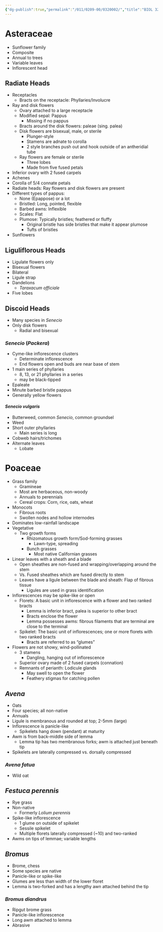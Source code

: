 ```yaml
---
{"dg-publish":true,"permalink":"/011/0209-00/0320002/","title":"BIOL 320 — Lecture (Unit 2)","tags":["BIOL320"],"created":"2025-03-14T09:39:46.903-07:00","updated":"2025-04-17T21:39:11.395-07:00"}
---
```


# Asteraceae
- Sunflower family
- Composite
- Annual to trees
- Variable leaves
- Inflorescent head
## Radiate Heads
- Receptacles
	- Bracts on the receptacle: Phyllaries/Involucre
- Ray and disk flowers
	- Ovary attached to a large receptacle
	- Modified sepal: Pappus
		- Missing if no pappus
	- Bracts around the disk flowers: paleae (sing. palea)
	- Disk flowers are bisexual, male, or sterile
		- Plunger-style
		- Stamens are adnate to corolla
		- 2 style branches push out and hook outside of an antheridial tube
	- Ray flowers are female or sterile
		- Three lobes
		- Made from five fused petals
- Inferior ovary with 2 fused carpels
- Achenes
- Corolla of 5/4 connate petals
- Radiate heads: Ray flowers and disk flowers are present
- Different types of pappus:
	- None (Epappose) or a lot
	- Bristled: Long, pointed, flexible
	- Barbed awns: Inflexible
	- Scales: Flat
	- Plumose: Typically bristles; feathered or fluffy
		- Original bristle has side bristles that make it appear plumose
		- Tufts of bristles
- Sunflowers
## Liguliflorous Heads
- Ligulate flowers only
- Bisexual flowers
- Bilateral
- Ligule strap
- Dandelions
	- *Taraxacum officiale*
- Five lobes
## Discoid Heads
- Many species in *Senecio*
- Only disk flowers
	- Radial and bisexual
### *Senecio* (*Packera*)
- Cyme-like inflorescence clusters
	- Determinate inflorescence
	- End flowers open and buds are near base of stem
- 1 main series of phyllaries
	- 8, 13, or 21 phyllaries in a series
	- may be black-tipped
- Epaleate
- Minute barbed bristle pappus
- Generally yellow flowers
#### *Senecio vulgaris*
- Butterweed, common *Senecio*, common groundsel
- Weed
- Short outer phyllaries
	- Main series is long
- Cobweb hairs/trichomes
- Alternate leaves
	- Lobate
# Poaceae
- Grass family
	- Gramineae
	- Most are herbaceous, non-woody
	- Annuals to perennials
	- Cereal crops: Corn, rice, oats, wheat
- Monocots
	- Fibrous roots
	- Swollen nodes and hollow internodes
- Dominates low-rainfall landscape
- Vegetative
	- Two growth forms
		- Rhizomatous growth form/Sod-forming grasses
			- Lawn-type, spreading
		- Bunch grasses
			- Most native Californian grasses
- Linear leaves with a sheath and a blade
	- Open sheathes are non-fused and wrapping/overlapping around the stem
	- Vs. Fused sheathes which are fused directly to stem
	- Leaves have a ligule between the blade and sheath: Flap of fibrous tissue
		- Ligules are used in grass identification
- Inflorescences may be spike-like or open
	- Florets: A basic unit in inflorescence with a flower and two ranked bracts
		- Lemma is inferior bract, palea is superior to other bract
		- Bracts enclose the flower
		- Lemma possesses awms: fibrous filaments that are terminal are close to the terminal
	- Spikelet: The basic unit of inflorescences; one or more florets with two ranked bracts
		- Bracts are referred to as “glumes”
- Flowers are not showy, wind-pollinated
	- 3 stamens
		- Dangling, hanging out of inflorescence
	- Superior ovary made of 2 fused carpels (connation)
	- Remnants of perianth: Lodicule glands
		- May swell to open the flower
		- Feathery stigmas for catching pollen
## *Avena*
- Oats
- Four species; all non-native
- Annuals
- Ligule is membranous and rounded at top; 2-5mm (large)
- Inflorescence is panicle-like
	- Spikelets hang down (pendant) at maturity
- Awm is from back-middle side of lemma
	- Lemma tip has two membranous forks; awm is attached just beneath tip
- Spikelets are laterally compressed vs. dorsally compressed
### *Avena fatua*
- Wild oat
## *Festuca perennis*
- Rye grass
- Non-native
	- Formerly *Lolium perennis*
- Spike-like inflorescence
	- 1 glume on outside of spikelet
	- Sessile spikelet
	- Multiple florets laterally compressed (~10) and two-ranked
- Awms on tips of lemmae; variable lengths
## *Bromus*
- Brome, chess
- Some species are native
- Panicle-like or spike-like
- Glumes are less than width of the lower floret
- Lemma is two-forked and has a lengthy awn attached behind the tip
### *Bromus diandrus*
- Ripgut brome grass
- Panicle-like inflorescence
- Long awm attached to lemma
- Abrasive